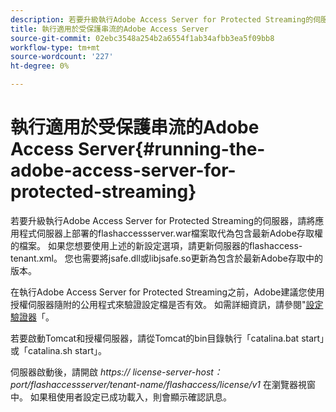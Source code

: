 ```yaml
---
description: 若要升級執行Adobe Access Server for Protected Streaming的伺服器，請將應用程式伺服器上部署的flashaccessserver.war檔案取代為包含最新Adobe存取權的檔案。 如果您想要使用上述的新設定選項，請更新伺服器的flashaccess-tenant.xml。 您也需要將jsafe.dll或libjsafe.so更新為包含於最新Adobe存取中的版本。
title: 執行適用於受保護串流的Adobe Access Server
source-git-commit: 02ebc3548a254b2a6554f1ab34afbb3ea5f09bb8
workflow-type: tm+mt
source-wordcount: '227'
ht-degree: 0%

---
```


# 執行適用於受保護串流的Adobe Access Server{#running-the-adobe-access-server-for-protected-streaming}

若要升級執行Adobe Access Server for Protected Streaming的伺服器，請將應用程式伺服器上部署的flashaccessserver.war檔案取代為包含最新Adobe存取權的檔案。 如果您想要使用上述的新設定選項，請更新伺服器的flashaccess-tenant.xml。 您也需要將jsafe.dll或libjsafe.so更新為包含於最新Adobe存取中的版本。

在執行Adobe Access Server for Protected Streaming之前，Adobe建議您使用授權伺服器隨附的公用程式來驗證設定檔是否有效。 如需詳細資訊，請參閱&quot;[設定驗證器](../../aaxs-protected-streaming/aaxs-protected-streaming-utilities/configuration-validator.md)「。

若要啟動Tomcat和授權伺服器，請從Tomcat的bin目錄執行「catalina.bat start」或「catalina.sh start」。

伺服器啟動後，請開啟 *https:// license-server-host：port/flashaccessserver/tenant-name/flashaccess/license/v1* 在瀏覽器視窗中。 如果租使用者設定已成功載入，則會顯示確認訊息。
